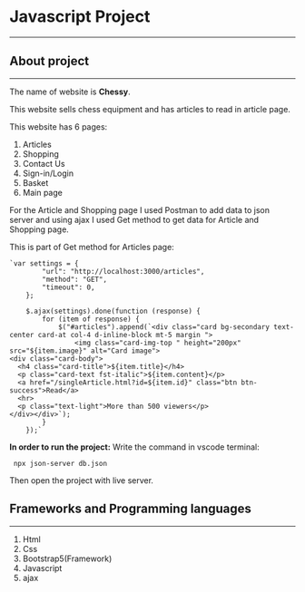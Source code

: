 # Javascript Project
---
## About project
---
The name of website is **Chessy**.

This website sells chess equipment and has articles to read in article page.

This website has 6 pages:
1. Articles
2. Shopping
3. Contact Us
4. Sign-in/Login
5. Basket
6. Main page

For the Article and Shopping page I used Postman to add data to json server and using ajax I used Get method to get data for Article and Shopping page.

This is part of Get method for Articles page:

 	`var settings = {
            "url": "http://localhost:3000/articles",
            "method": "GET",
            "timeout": 0,
        };

        $.ajax(settings).done(function (response) {
            for (item of response) {
                $("#articles").append(`<div class="card bg-secondary text-center card-at col-4 d-inline-block mt-5 margin ">
                    <img class="card-img-top " height="200px" src="${item.image}" alt="Card image">
    <div class="card-body">
      <h4 class="card-title">${item.title}</h4>
      <p class="card-text fst-italic">${item.content}</p>
      <a href="/singleArticle.html?id=${item.id}" class="btn btn-success">Read</a>
      <hr>
      <p class="text-light">More than 500 viewers</p>
    </div></div>`);
            }
        });`
  

**In order to run the project:**
Write the command in vscode terminal:

` npx json-server db.json`

Then open the project with live server.

## Frameworks and Programming languages
---
1. Html
2. Css
3. Bootstrap5(Framework)
4. Javascript
5. ajax


